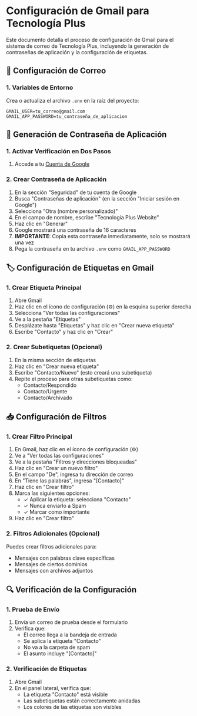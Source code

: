 # Configuración de Gmail para Tecnología Plus

Este documento detalla el proceso de configuración de Gmail para el sistema de correo de Tecnología Plus, incluyendo la generación de contraseñas de aplicación y la configuración de etiquetas.

## 📧 Configuración de Correo

### 1. Variables de Entorno

Crea o actualiza el archivo `.env` en la raíz del proyecto:

```env
GMAIL_USER=tu_correo@gmail.com
GMAIL_APP_PASSWORD=tu_contraseña_de_aplicacion
```

## 🔐 Generación de Contraseña de Aplicación

### 1. Activar Verificación en Dos Pasos

1. Accede a tu [Cuenta de Google](https://myaccount.google.com/apppasswords)


### 2. Crear Contraseña de Aplicación

1. En la sección "Seguridad" de tu cuenta de Google
2. Busca "Contraseñas de aplicación" (en la sección "Iniciar sesión en Google")
3. Selecciona "Otra (nombre personalizado)"
4. En el campo de nombre, escribe "Tecnologia Plus Website"
5. Haz clic en "Generar"
6. Google mostrará una contraseña de 16 caracteres
7. **IMPORTANTE**: Copia esta contraseña inmediatamente, solo se mostrará una vez
8. Pega la contraseña en tu archivo `.env` como `GMAIL_APP_PASSWORD`

## 🏷️ Configuración de Etiquetas en Gmail

### 1. Crear Etiqueta Principal

1. Abre Gmail
2. Haz clic en el ícono de configuración (⚙️) en la esquina superior derecha
3. Selecciona "Ver todas las configuraciones"
4. Ve a la pestaña "Etiquetas"
5. Desplázate hasta "Etiquetas" y haz clic en "Crear nueva etiqueta"
6. Escribe "Contacto" y haz clic en "Crear"

### 2. Crear Subetiquetas (Opcional)

1. En la misma sección de etiquetas
2. Haz clic en "Crear nueva etiqueta"
3. Escribe "Contacto/Nuevo" (esto creará una subetiqueta)
4. Repite el proceso para otras subetiquetas como:
   - Contacto/Respondido
   - Contacto/Urgente
   - Contacto/Archivado

## 📥 Configuración de Filtros

### 1. Crear Filtro Principal

1. En Gmail, haz clic en el ícono de configuración (⚙️)
2. Ve a "Ver todas las configuraciones"
3. Ve a la pestaña "Filtros y direcciones bloqueadas"
4. Haz clic en "Crear un nuevo filtro"
5. En el campo "De", ingresa tu dirección de correo
6. En "Tiene las palabras", ingresa "[Contacto]"
7. Haz clic en "Crear filtro"
8. Marca las siguientes opciones:
   - ✓ Aplicar la etiqueta: selecciona "Contacto"
   - ✓ Nunca enviarlo a Spam
   - ✓ Marcar como importante
9. Haz clic en "Crear filtro"

### 2. Filtros Adicionales (Opcional)

Puedes crear filtros adicionales para:
- Mensajes con palabras clave específicas
- Mensajes de ciertos dominios
- Mensajes con archivos adjuntos

## 🔍 Verificación de la Configuración

### 1. Prueba de Envío
1. Envía un correo de prueba desde el formulario
2. Verifica que:
   - El correo llega a la bandeja de entrada
   - Se aplica la etiqueta "Contacto"
   - No va a la carpeta de spam
   - El asunto incluye "[Contacto]"

### 2. Verificación de Etiquetas
1. Abre Gmail
2. En el panel lateral, verifica que:
   - La etiqueta "Contacto" está visible
   - Las subetiquetas están correctamente anidadas
   - Los colores de las etiquetas son visibles